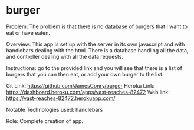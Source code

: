 # burger

Problem: The problem is that there is no database of burgers that I want to eat or have eaten.

Overview: This app is set up with the server in its own javascript and with handlebars dealing with the html. There is a database handling all the data, and controller dealing with all the data requests.

Instructions: go to the provided link and you will see that there is a list of burgers that you can then eat, or add your own burger to the list.

Git Link: https://github.com/JamesConry/burger
Heroku Link: https://dashboard.heroku.com/apps/vast-reaches-82472
Web link: https://vast-reaches-82472.herokuapp.com/

Notable Technologies used: handlebars

Role: Complete creation of app.